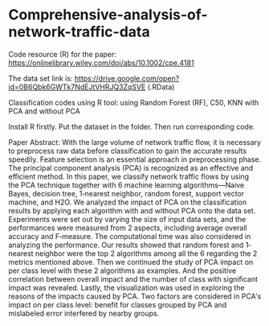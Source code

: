 # Comprehensive-analysis-of-network-traffic-data
Code resource (R) for the paper: https://onlinelibrary.wiley.com/doi/abs/10.1002/cpe.4181

The data set link is: https://drive.google.com/open?id=0B6Qbk6GWTk7NdEJtVHRJQ3ZqSVE (.RData)

Classification codes using R tool: using Random Forest (RF), C50, KNN with PCA and without PCA

Install R firstly. Put the dataset in the folder. Then run corresponding code.

Paper Abstract:
With the large volume of network traffic flow, it is necessary to preprocess raw data before classification to gain the accurate results speedily. Feature selection is an essential approach in preprocessing phase. The principal component analysis (PCA) is recognized as an effective and efficient method. In this paper, we classify network traffic flows by using the PCA technique together with 6 machine learning algorithms—Naive Bayes, decision tree, 1‐nearest neighbor, random forest, support vector machine, and H2O. We analyzed the impact of PCA on the classification results by applying each algorithm with and without PCA onto the data set. Experiments were set out by varying the size of input data sets, and the performances were measured from 2 aspects, including average overall accuracy and F‐measure. The computational time was also considered in analyzing the performance. Our results showed that random forest and 1‐nearest neighbor were the top 2 algorithms among all the 6 regarding the 2 metrics mentioned above. Then we continued the study of PCA impact on per class level with these 2 algorithms as examples. And the positive correlation between overall impact and the number of class with significant impact was revealed. Lastly, the visualization was used in exploring the reasons of the impacts caused by PCA. Two factors are considered in PCA's impact on per class level: benefit for classes grouped by PCA and mislabeled error interfered by nearby groups. 
